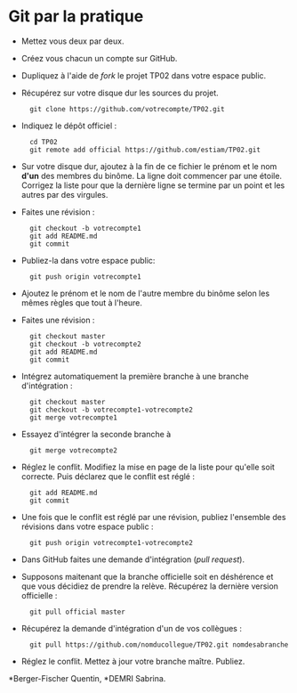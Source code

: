 ﻿Git par la pratique
===================

* Mettez vous deux par deux.
* Créez vous chacun un compte sur GitHub.
* Dupliquez à l'aide de *fork* le projet TP02 dans votre espace public.
* Récupérez sur votre disque dur les sources du projet.

        git clone https://github.com/votrecompte/TP02.git

* Indiquez le dépôt officiel :

        cd TP02
        git remote add official https://github.com/estiam/TP02.git

* Sur votre disque dur, ajoutez à la fin de ce fichier le prénom et le nom **d'un** des membres du binôme. La ligne doit commencer par une étoile. Corrigez la liste pour que la dernière ligne se termine par un point et les autres par des virgules.
* Faites une révision :

        git checkout -b votrecompte1
        git add README.md
        git commit

* Publiez-la dans votre espace public:

        git push origin votrecompte1

* Ajoutez le prénom et le nom de l'autre membre du binôme selon les mêmes règles que tout à l'heure.
* Faites une révision :

        git checkout master
        git checkout -b votrecompte2
        git add README.md
        git commit

* Intégrez automatiquement la première branche à une branche d'intégration :

        git checkout master
        git checkout -b votrecompte1-votrecompte2
        git merge votrecompte1
        
* Essayez d'intégrer la seconde branche à

        git merge votrecompte2

* Réglez le conflit. Modifiez la mise en page de la liste pour qu'elle soit correcte. Puis déclarez que le conflit est réglé :

        git add README.md
        git commit

* Une fois que le conflit est réglé par une révision, publiez l'ensemble des révisions dans votre espace public :

        git push origin votrecompte1-votrecompte2

* Dans GitHub faites une demande d'intégration (*pull request*).

* Supposons maitenant que la branche officielle soit en déshérence et que vous décidiez de prendre la relève. Récupérez la dernière version officielle :
 
        git pull official master

* Récupérez la demande d'intégration d'un de vos collègues :

        git pull https://github.com/nomducollegue/TP02.git nomdesabranche

* Réglez le conflit. Mettez à jour votre branche maître. Publiez.

*Berger-Fischer Quentin,
*DEMRI Sabrina.